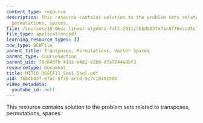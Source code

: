 ```yaml
---
content_type: resource
description: This resource contains solution to the problem sets related to transposes,
  permutations, spaces.
file: /courses/18-06sc-linear-algebra-fall-2011/76bdb83fe7ac8f76eccd5c7c1849c50b_MIT18_06SCF11_Ses1.5sol.pdf
file_type: application/pdf
learning_resource_types: []
ocw_type: OCWFile
parent_title: Transposes, Permutations, Vector Spaces
parent_type: CourseSection
parent_uid: 78c64d70-411e-e481-e2bb-d7a7244a0bf3
resourcetype: Document
title: MIT18_06SCF11_Ses1.5sol.pdf
uid: 76bdb83f-e7ac-8f76-eccd-5c7c1849c50b
video_metadata:
  youtube_id: null
---
```

This resource contains solution to the problem sets related to transposes, permutations, spaces.

